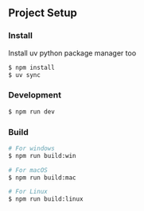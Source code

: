 ## Project Setup

### Install
Install uv python package manager too
```bash
$ npm install
$ uv sync
```

### Development

```bash
$ npm run dev
```

### Build

```bash
# For windows
$ npm run build:win

# For macOS
$ npm run build:mac

# For Linux
$ npm run build:linux
```
